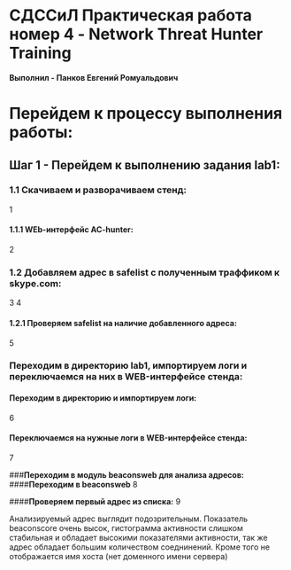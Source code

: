 # **СДССиЛ Практическая работа номер 4 - Network Threat Hunter Training**
**Выполнил - Панков Евгений Ромуальдович**
# **Перейдем к процессу выполнения работы:**
## **Шаг 1 - Перейдем к выполнению задания lab1:**
### **1.1 Скачиваем и разворачиваем стенд:**
1

#### **1.1.1 WEb-интерфейс AC-hunter:**
2

### **1.2 Добавляем адрес в safelist с полученным траффиком к skype.com:**
3
4

#### **1.2.1 Проверяем safelist на наличие добавленного адреса:**
5

### **Переходим в директорию lab1, импортируем логи и переключаемся на них в WEB-интерфейсе стенда:**
#### **Переходим в директорию и импортируем логи:**
6

#### **Переключаемся на нужные логи в WEB-интерфейсе стенда:**
7

###**Переходим в модуль beaconsweb для анализа адресов:**
####**Переходим в beaconsweb**
8

####**Проверяем первый адрес из списка:**
9

Анализируемый адрес выглядит подозрительным. Показатель beaconscore очень высок, гистограмма активности слишком стабильная и обладает высокими показателями активности, так же адрес обладает большим количеством соеднинений. Кроме того не отображается имя хоста (нет доменного имени сервера)
